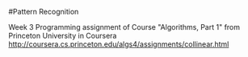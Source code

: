 #Pattern Recognition

Week 3 Programming assignment of Course "Algorithms, Part 1" from Princeton University in Coursera
http://coursera.cs.princeton.edu/algs4/assignments/collinear.html

